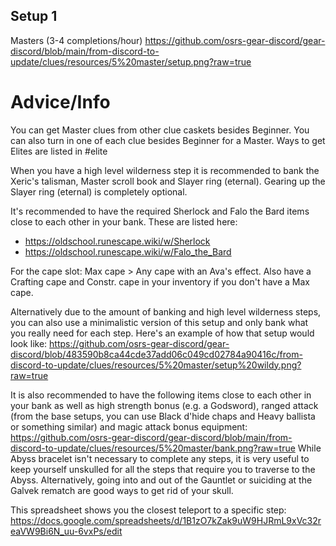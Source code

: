 ## Setup 1
Masters (3-4 completions/hour)
https://github.com/osrs-gear-discord/gear-discord/blob/main/from-discord-to-update/clues/resources/5%20master/setup.png?raw=true

# Advice/Info
You can get Master clues from other clue caskets besides Beginner. You can also turn in one of each clue besides Beginner for a Master. Ways to get Elites are listed in #elite 

When you have a high level wilderness step it is recommended to bank the Xeric's talisman, Master scroll book and Slayer ring (eternal). Gearing up the Slayer ring (eternal) is completely optional.

It's recommended to have the required Sherlock and Falo the Bard items close to each other in your bank. These are listed here: 
- <https://oldschool.runescape.wiki/w/Sherlock>
- <https://oldschool.runescape.wiki/w/Falo_the_Bard>

For the cape slot: Max cape > Any cape with an Ava's effect. Also have a Crafting cape and Constr. cape in your inventory if you don't have a Max cape.

Alternatively due to the amount of banking and high level wilderness steps, you can also use a minimalistic version of this setup and only bank what you really need for each step. Here's an example of how that setup would look like:
https://github.com/osrs-gear-discord/gear-discord/blob/483590b8ca44cde37add06c049cd02784a90416c/from-discord-to-update/clues/resources/5%20master/setup%20wildy.png?raw=true 

It is also recommended to have the following items close to each other in your bank as well as high strength bonus (e.g. a Godsword), ranged attack (from the base setups, you can use Black d'hide chaps and Heavy ballista or something similar) and magic attack bonus equipment:
https://github.com/osrs-gear-discord/gear-discord/blob/main/from-discord-to-update/clues/resources/5%20master/bank.png?raw=true
While Abyss bracelet isn't necessary to complete any steps, it is very useful to keep yourself unskulled for all the steps that require you to traverse to the Abyss. Alternatively, going into and out of the Gauntlet or suiciding at the Galvek rematch are good ways to get rid of your skull.

This spreadsheet shows you the closest teleport to a specific step:
https://docs.google.com/spreadsheets/d/1B1zO7kZak9uW9HJRmL9xVc32reaVW9Bi6N_uu-6vxPs/edit
